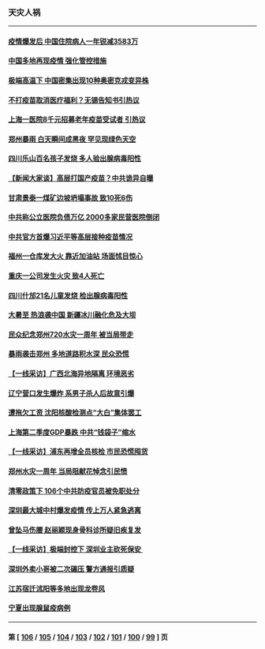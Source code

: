 ### 天灾人祸
---
#### [疫情爆发后 中国住院病人一年锐减3583万](../../pages/ncid280/n13790489.md) 
#### [中国多地再现疫情 强化管控措施](../../pages/ncid280/n13790323.md) 
#### [极端高温下 中国密集出现10种奥密克戎变异株](../../pages/ncid280/n13790214.md) 
#### [不打疫苗取消医疗福利？无锡告知书引热议](../../pages/ncid280/n13790028.md) 
#### [上海一医院8千元招募老年疫苗受试者 引热议](../../pages/ncid280/n13790026.md) 
#### [郑州暴雨 白天瞬间成黑夜 罕见现绿色天空](../../pages/ncid280/n13789119.md) 
#### [四川乐山百名孩子发烧 多人验出腺病毒阳性](../../pages/ncid280/n13789043.md) 
#### [【新闻大家谈】高层打国产疫苗？中共诡异自曝](../../pages/ncid280/n13788755.md) 
#### [甘肃景泰一煤矿边坡坍塌事故 致10死6伤](../../pages/ncid280/n13787886.md) 
#### [中共称公立医院负债万亿 2000多家民营医院倒闭](../../pages/ncid280/n13787863.md) 
#### [中共官方首爆习近平等高层接种疫苗情况](../../pages/ncid280/n13787776.md) 
#### [福州一仓库发大火 靠近加油站 场面怵目惊心](../../pages/ncid280/n13787713.md) 
#### [重庆一公司发生火灾 致4人死亡](../../pages/ncid280/n13787716.md) 
#### [四川什邡21名儿童发烧 检出腺病毒阳性](../../pages/ncid280/n13787697.md) 
#### [大暑至 热浪袭中国 新疆冰川融化危及大坝](../../pages/ncid280/n13787172.md) 
#### [民众纪念郑州720水灾一周年 被当局带走](../../pages/ncid280/n13786868.md) 
#### [暴雨袭击郑州 多地道路积水深 民众恐慌](../../pages/ncid280/n13786968.md) 
#### [【一线采访】广西北海异地隔离  环境恶劣](../../pages/ncid280/n13786876.md) 
#### [辽宁营口发生爆炸 系男子杀人后故意引爆](../../pages/ncid280/n13786639.md) 
#### [遭拖欠工资 沈阳核酸检测点“大白”集体罢工](../../pages/ncid280/n13786218.md) 
#### [上海第二季度GDP暴跌 中共“钱袋子”缩水](../../pages/ncid280/n13786332.md) 
#### [【一线采访】浦东再增全员核检 市民恐慌囤货](../../pages/ncid280/n13786305.md) 
#### [郑州水灾一周年 当局阻献花悼念引民愤](../../pages/ncid280/n13786205.md) 
#### [清零政策下 106个中共防疫官员被免职处分](../../pages/ncid280/n13786097.md) 
#### [深圳最大城中村爆发疫情 传上万人紧急逃离](../../pages/ncid280/n13785786.md) 
#### [曾坠马伤腰 赵丽颖现身骨科诊所疑旧疾复发](../../pages/ncid280/n13785579.md) 
#### [【一线采访】极端封控下 深圳业主砍死保安 ](../../pages/ncid280/n13785313.md) 
#### [深圳外卖小哥被二次碾压 警方通报引质疑](../../pages/ncid280/n13785234.md) 
#### [江苏宿迁沭阳等多地出现龙卷风](../../pages/ncid280/n13785196.md) 
#### [宁夏出现腺鼠疫病例](../../pages/ncid280/n13784903.md) 

---
#### 第 [ [106](./106.md) / [105](./105.md) / [104](./104.md) / [103](./103.md) / [102](./102.md) / [101](./101.md) / [100](./100.md) / [99](./99.md) ] 页
